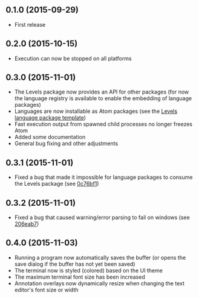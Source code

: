 ## 0.1.0 (2015-09-29)
* First release

## 0.2.0 (2015-10-15)
* Execution can now be stopped on all platforms

## 0.3.0 (2015-11-01)
* The Levels package now provides an API for other packages (for now the language registry is available to enable the embedding of language packages)
* Languages are now installable as Atom packages (see the [Levels language package template](https://github.com/lakrme/atom-levels-language-template))
* Fast execution output from spawned child processes no longer freezes Atom
* Added some documentation
* General bug fixing and other adjustments

## 0.3.1 (2015-11-01)
* Fixed a bug that made it impossible for language packages to consume the Levels package (see [0c76bf1](https://github.com/lakrme/atom-levels/commit/0f8b5c9b579deabbf10909fd288d5ef03edbcb2d))

## 0.3.2 (2015-11-01)
* Fixed a bug that caused warning/error parsing to fail on windows (see [206eab7](https://github.com/lakrme/atom-levels/commit/77f24e18208d20328c0dbc0150c98cf881399658))

## 0.4.0 (2015-11-03)
* Running a program now automatically saves the buffer (or opens the save dialog if the buffer has not yet been saved)
* The terminal now is styled (colored) based on the UI theme
* The maximum terminal font size has been increased
* Annotation overlays now dynamically resize when changing the text editor's font size or width
